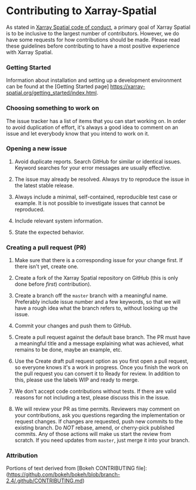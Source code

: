 # Contributing to Xarray-Spatial

As stated in [Xarray Spatial code of conduct](https://github.com/makepath/xarray-spatial/blob/master/CODE_OF_CONDUCT.md), a primary goal of Xarray Spatial is to be inclusive to the largest number of contributors. However, we do have some requests for how contributions should be made. Please read these guidelines before contributing to have a most positive experience with Xarray Spatial.

### Getting Started

Information about installation and setting up a development environment can be found at the [Getting Started page] https://xarray-spatial.org/getting_started/index.html.

### Choosing something to work on 

The issue tracker has a list of items that you can start working on. 
In order to avoid duplication of effort, it's always a good idea to comment on an issue and let everybody know that you intend to work on it.

### Opening a new issue

1. Avoid duplicate reports. Search GitHub for similar or identical issues. Keyword searches for your error messages are usually effective.

2. The issue may already be resolved. Always try to reproduce the issue in the latest stable release.

3. Always include a minimal, self-contained, reproducible test case or example. It is not possible to investigate issues that cannot be reproduced.

4. Include relevant system information.

5. State the expected behavior.


### Creating a pull request (PR)

1. Make sure that there is a corresponding issue for your change first. If there isn't yet, create one.

2. Create a fork of the Xarray Spatial repository on GitHub (this is only done before *first*) contribution).

3. Create a branch off the `master` branch with a meaningful name. Preferably include issue number and a few keywords, so that we will have a rough idea what the branch refers to, without looking up the issue. 

4. Commit your changes and push them to GitHub.

5. Create a pull request against the default base branch. The PR must have a meaningful title and a message explaining what was achieved, what remains to be done, maybe an example, etc.

6. Use the Create draft pull request option as you first open a pull request, so everyone knows it's a work in progress. Once you finish the work on the pull request you can convert it to Ready for review. In addition to this, please use the labels WIP and ready to merge.

7. We don't accept code contributions without tests. If there are valid reasons for not including a test, please discuss this in the issue.

8. We will review your PR as time permits. Reviewers may comment on your contributions, ask you questions regarding the implementation or request changes. If changes are requested, push new commits to the existing branch. Do *NOT* rebase, amend, or cherry-pick published commits. Any of those actions will make us start the review from scratch. If you need updates from `master`, just merge it into your branch.


### Attribution

Portions of text derived from [Bokeh CONTRIBUTING file]: (https://github.com/bokeh/bokeh/blob/branch-2.4/.github/CONTRIBUTING.md)
